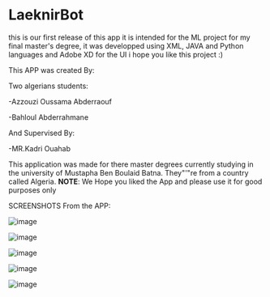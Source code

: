 # LaeknirBot
this is our first release of this app  it is intended for the ML project for my final master's degree, it was developped using XML, JAVA and Python languages and Adobe XD for the UI i hope you like this project :)

This APP was created By:

Two algerians students: 

  -Azzouzi Oussama Abderraouf
  
  -Bahloul Abderrahmane
  
And Supervised By:

  -MR.Kadri Ouahab
  
This application was made for there master degrees currently studying in the university of Mustapha Ben Boulaid Batna.
They"'"re from a country called Algeria.
**NOTE**: We Hope you liked the App and please use it for good purposes only

SCREENSHOTS From the APP:

![image](https://user-images.githubusercontent.com/78319392/172943503-cd4bdb58-30bd-4138-9ba1-9561bdc11b62.png)

![image](https://user-images.githubusercontent.com/78319392/172943321-c0c38162-f778-4657-968e-85c8a243c87f.png)

![image](https://user-images.githubusercontent.com/78319392/172943561-5fabdb9c-fa49-4241-aac1-4d0efb492af4.png)

![image](https://user-images.githubusercontent.com/78319392/172943586-d920da7e-a790-4c17-b19b-cac4c0efc3ed.png)

![image](https://user-images.githubusercontent.com/78319392/172943612-19951d48-78d5-4895-b47e-174af4ef7923.png)



